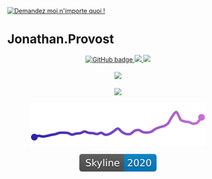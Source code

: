 [![Demandez moi n'importe quoi !](https://img.shields.io/badge/Demandez%20moi-n'%20importe%20quoi-1abc9c.svg)](https://GitHub.com/l1kw1d) 

# Jonathan.Provost
<p align="center">
  <a href="https://github.com/l1kw1d?tab=followers">
    <img src="https://img.shields.io/github/followers/eddiejaoude?label=Followers&logo=GitHub&style=for-the-badge" alt="GitHub badge" />
  </a>
  <a href="https://pin.plus/TW">
    <img src="https://img.shields.io/twitter/follow/sansmotdepasse?label=Twitter&logo=twitter&style=for-the-badge" />
  </a>
  <a href="https://pin.plus/FB">
    <img src="https://img.shields.io/badge/Messenger-00B2FF?style=for-the-badge&logo=messenger&logoColor=white" />
  </a>
</p>
<h4 align="center"><img src="https://github-readme-stats.vercel.app/api?username=l1kw1d&show_icons=true&theme=tokyonight" /></h4>
<a href="https://pin.plus/JP">
<p align="center"><img src="http://ForTheBadge.com/images/badges/built-with-love.svg" /></p>
<a href="https://github.com/l1kw1d">  
<p align="center"><img src="https://raw.githubusercontent.com/l1kw1d/jprovo.st/master/img/badges.svg" /></p>
  <a href="https://skyline.github.com/l1kw1d/2020">
 <p align="center"><img src="https://raw.githubusercontent.com/l1kw1d/jprovo.st/master/tools/Skyline-2020-blue.svg" /></p>

